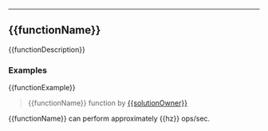 ___
## {{functionName}}

{{functionDescription}}

### Examples
{{functionExample}}


> {{functionName}} function by <a href="https://github.com/{{solutionOwner}}">{{solutionOwner}}</a>  

{{functionName}} can perform approximately {{hz}} ops/sec.


